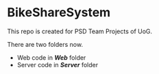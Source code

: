 # BikeShareSystem

This repo is created for PSD Team Projects of UoG.

There are two folders now.

- Web code in ***Web*** folder
- Server code in ***Server*** folder
